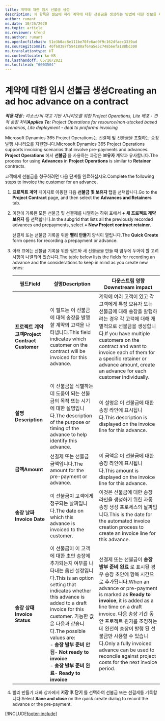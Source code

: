 ```yaml
---
title: 계약에 대한 임시 선불금 생성
description: 이 항목은 필요에 따라 계약에 대한 선불금을 생성하는 방법에 대한 정보를 제공합니다.
author: rumant
ms.date: 10/26/2020
ms.topic: article
ms.reviewer: kfend
ms.author: rumant
ms.openlocfilehash: 51e3b0ac8e111be70fe6ad0f9c162dfaec3339ad
ms.sourcegitcommit: 40f68387f594180af64a5e5c748b6efa188bd300
ms.translationtype: HT
ms.contentlocale: ko-KR
ms.lasthandoff: 05/10/2021
ms.locfileid: "6003504"
---
```

# <a name="creating-an-ad-hoc-advance-on-a-contract"></a><span data-ttu-id="e3a5c-103">계약에 대한 임시 선불금 생성</span><span class="sxs-lookup"><span data-stu-id="e3a5c-103">Creating an ad hoc advance on a contract</span></span>

<span data-ttu-id="e3a5c-104">_**적용 대상 :** 리소스/비 재고 기반 시나리오를 위한 Project Operations, Lite 배포 - 견적 송장 처리_</span><span class="sxs-lookup"><span data-stu-id="e3a5c-104">_**Applies To:** Project Operations for resource/non-stocked based scenarios, Lite deployment - deal to proforma invoicing_</span></span>

<span data-ttu-id="e3a5c-105">Microsoft Dynamics 365 Project Operations는 선결제 및 선불금을 포함하는 송장 발행 시나리오를 지원합니다.</span><span class="sxs-lookup"><span data-stu-id="e3a5c-105">Microsoft Dynamics 365 Project Operations supports invoicing scenarios that involve pre-payments and advances.</span></span> <span data-ttu-id="e3a5c-106">**Project Operations** 에서 **선불금** 을 사용하는 과정은 **보유자** 계약과 유사합니다.</span><span class="sxs-lookup"><span data-stu-id="e3a5c-106">The process for using **Advances** in **Project Operations** is similar to **Retainer** contracts.</span></span> 

<span data-ttu-id="e3a5c-107">고객에게 선불금을 청구하려면 다음 단계를 완료하십시오.</span><span class="sxs-lookup"><span data-stu-id="e3a5c-107">Complete the following steps to invoice the customer for an advance.</span></span>

1. <span data-ttu-id="e3a5c-108">**프로젝트 계약** 페이지로 이동한 다음 **선불금 및 보유자** 탭을 선택합니다.</span><span class="sxs-lookup"><span data-stu-id="e3a5c-108">Go to the **Project Contract** page, and then select the **Advances and Retainers** tab.</span></span>
2. <span data-ttu-id="e3a5c-109">이전에 기록된 모든 선불금 및 선결제를 나열하는 하위 표에서 **+ 새 프로젝트 계약 보유자** 를 선택합니다.</span><span class="sxs-lookup"><span data-stu-id="e3a5c-109">In the subgrid that lists all the previously recorded advances and prepayments, select **+ New Project contract retainer**.</span></span> 

    <span data-ttu-id="e3a5c-110">선결제 또는 선불금 기록을 위한 **빨리 만들기** 양식이 열립니다.</span><span class="sxs-lookup"><span data-stu-id="e3a5c-110">The **Quick Create** form opens for recording a prepayment or advance.</span></span>
    
3. <span data-ttu-id="e3a5c-111">아래 표에는 선불금 기록을 위한 필드와 새 선불금을 만들 때 염두에 두어야 할 고려 사항이 나열되어 있습니다.</span><span class="sxs-lookup"><span data-stu-id="e3a5c-111">The table below lists the fields for recording an advance and the considerations to keep in mind as you create new ones:</span></span>

    | <span data-ttu-id="e3a5c-112">필드</span><span class="sxs-lookup"><span data-stu-id="e3a5c-112">Field</span></span> | <span data-ttu-id="e3a5c-113">설명</span><span class="sxs-lookup"><span data-stu-id="e3a5c-113">Description</span></span> | <span data-ttu-id="e3a5c-114">다운스트림 영향</span><span class="sxs-lookup"><span data-stu-id="e3a5c-114">Downstream impact</span></span> |
    | --- | --- | --- |
    | <span data-ttu-id="e3a5c-115">**프로젝트 계약 고객**</span><span class="sxs-lookup"><span data-stu-id="e3a5c-115">**Project Contract Customer**</span></span> | <span data-ttu-id="e3a5c-116">이 필드는 이 선불금에 대해 송장을 발행할 계약의 고객을 나타냅니다.</span><span class="sxs-lookup"><span data-stu-id="e3a5c-116">This field indicates which customer on the contract will be invoiced for this advance.</span></span> | <span data-ttu-id="e3a5c-117">계약에 여러 고객이 있고 각 고객에게 특정 보유자 또는 선불금에 대해 송장을 발행하려는 경우 각 고객에 대해 개별적으로 선불금을 생성합니다.</span><span class="sxs-lookup"><span data-stu-id="e3a5c-117">If you have multiple customers on the contract and want to invoice each of them for a specific retainer or advance amount, create an advance for each customer individually.</span></span> |
    | <span data-ttu-id="e3a5c-118">**설명**</span><span class="sxs-lookup"><span data-stu-id="e3a5c-118">**Description**</span></span> | <span data-ttu-id="e3a5c-119">이 선불금을 식별하는 데 도움이 되는 선불금의 목적 또는 시기에 대한 설명입니다.</span><span class="sxs-lookup"><span data-stu-id="e3a5c-119">The description of the purpose or timing of the advance to help identify this advance.</span></span> | <span data-ttu-id="e3a5c-120">이 설명은 이 선불금에 대한 송장 라인에 표시됩니다.</span><span class="sxs-lookup"><span data-stu-id="e3a5c-120">This description is displayed on the invoice line for this advance.</span></span> |
    | <span data-ttu-id="e3a5c-121">**금액**</span><span class="sxs-lookup"><span data-stu-id="e3a5c-121">**Amount**</span></span> | <span data-ttu-id="e3a5c-122">선결제 또는 선불금 금액입니다.</span><span class="sxs-lookup"><span data-stu-id="e3a5c-122">The amount for the pre-payment or advance.</span></span> | <span data-ttu-id="e3a5c-123">이 금액은 이 선불금에 대한 송장 라인에 표시됩니다.</span><span class="sxs-lookup"><span data-stu-id="e3a5c-123">This amount is displayed on the invoice line for this advance.</span></span> |
    | <span data-ttu-id="e3a5c-124">**송장 날짜**</span><span class="sxs-lookup"><span data-stu-id="e3a5c-124">**Invoice Date**</span></span> | <span data-ttu-id="e3a5c-125">이 선불금이 고객에게 청구되는 날짜입니다.</span><span class="sxs-lookup"><span data-stu-id="e3a5c-125">The date on which this advance is invoiced to the customer.</span></span> | <span data-ttu-id="e3a5c-126">이것은 선불금에 대한 송장 라인을 생성하기 위한 자동 송장 생성 프로세스의 날짜입니다.</span><span class="sxs-lookup"><span data-stu-id="e3a5c-126">This is the date for the automated invoice creation process to create an invoice line for this advance.</span></span> |
    | <span data-ttu-id="e3a5c-127">**송장 상태**</span><span class="sxs-lookup"><span data-stu-id="e3a5c-127">**Invoice Status**</span></span> | <span data-ttu-id="e3a5c-128">이 선불금이 이 고객에 대한 초안 송장에 추가되는지 여부를 나타내는 옵션 설정입니다.</span><span class="sxs-lookup"><span data-stu-id="e3a5c-128">This is an option setting that indicates whether this advance is added to a draft invoice for this customer.</span></span> <span data-ttu-id="e3a5c-129">가능한 값은 다음과 같습니다.</span><span class="sxs-lookup"><span data-stu-id="e3a5c-129">The possible values are:</span></span></br><span data-ttu-id="e3a5c-130">- **송장 발부 준비 안 됨**</span><span class="sxs-lookup"><span data-stu-id="e3a5c-130">- **Not ready to invoice**</span></span></br><span data-ttu-id="e3a5c-131">- **송장 발부 준비 완료**</span><span class="sxs-lookup"><span data-stu-id="e3a5c-131">- **Ready to invoice**</span></span> | <span data-ttu-id="e3a5c-132">선결제 또는 선불금이 **송장 발부 준비 완료** 로 표시된 경우 송장 초안에 항목 시간으로 추가됩니다.</span><span class="sxs-lookup"><span data-stu-id="e3a5c-132">When an advance or pre-payment is marked as **Ready to invoice**, it is added as a line time on a draft invoice.</span></span> <span data-ttu-id="e3a5c-133">다음 송장 기간 동안 프로젝트 원가를 조정하는 데 완전히 송장이 발행 된 선불금만 사용할 수 있습니다.</span><span class="sxs-lookup"><span data-stu-id="e3a5c-133">Only a fully invoiced advance can be used to reconcile against project costs for the next invoice period.</span></span> |

4. <span data-ttu-id="e3a5c-134">빨리 만들기 대화 상자에서 **저장 후 닫기** 를 선택하여 선불금 또는 선결제를 기록합니다.</span><span class="sxs-lookup"><span data-stu-id="e3a5c-134">Select **Save and close** on the quick create dialog to record the advance or the pre-payment.</span></span>


[!INCLUDE[footer-include](../../includes/footer-banner.md)]